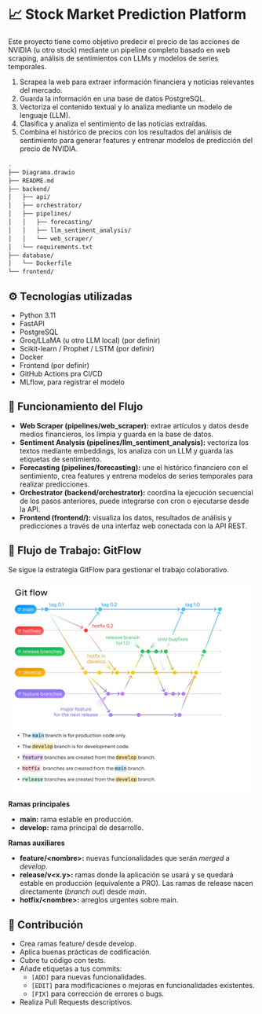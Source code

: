 # 📈 Stock Market Prediction Platform

Este proyecto tiene como objetivo predecir el precio de las acciones de NVIDIA (u otro stock) mediante un pipeline completo basado en web scraping, análisis de sentimientos con LLMs y modelos de series temporales.

1. Scrapea la web para extraer información financiera y noticias relevantes del mercado.
2. Guarda la información en una base de datos PostgreSQL.
3. Vectoriza el contenido textual y lo analiza mediante un modelo de lenguaje (LLM).
4. Clasifica y analiza el sentimiento de las noticias extraídas.
5. Combina el histórico de precios con los resultados del análisis de sentimiento para generar features y entrenar modelos de predicción del precio de NVIDIA.

```bash
.
├── Diagrama.drawio
├── README.md
├── backend/
│   ├── api/
│   ├── orchestrator/
│   ├── pipelines/
│   │   ├── forecasting/
│   │   ├── llm_sentiment_analysis/
│   │   └── web_scraper/
│   └── requirements.txt
├── database/
│   └── Dockerfile
└── frontend/
```

## ⚙️ Tecnologías utilizadas
- Python 3.11
- FastAPI
- PostgreSQL
- Groq/LLaMA (u otro LLM local) (por definir)
- Scikit-learn / Prophet / LSTM (por definir)
- Docker
- Frontend (por definir)
- GitHub Actions pra CI/CD
- MLflow, para registrar el modelo

## 🔄 Funcionamiento del Flujo
- **Web Scraper (pipelines/web_scraper):** extrae artículos y datos desde medios financieros, los limpia y guarda en la base de datos.
- **Sentiment Analysis (pipelines/llm_sentiment_analysis):** vectoriza los textos mediante embeddings, los analiza con un LLM y guarda las etiquetas de sentimiento.
- **Forecasting (pipelines/forecasting):** une el histórico financiero con el sentimiento, crea features y entrena modelos de series temporales para realizar predicciones.
- **Orchestrator (backend/orchestrator):** coordina la ejecución secuencial de los pasos anteriores, puede integrarse con cron o ejecutarse desde la API.
- **Frontend (frontend/):** visualiza los datos, resultados de análisis y predicciones a través de una interfaz web conectada con la API REST.

## 🌱 Flujo de Trabajo: GitFlow
Se sigue la estrategia GitFlow para gestionar el trabajo colaborativo.

![Git flow diagram](./info/git-flow.png)

**Ramas principales**

- **main:** rama estable en producción.
- **develop:** rama principal de desarrollo.

**Ramas auxiliares**

- **feature/\<nombre>:** nuevas funcionalidades que serán *merged* a *develop*.
- **release/v\<x.y>:** ramas donde la aplicación se usará y se quedará estable en producción (equivalente a PRO). Las ramas de release nacen directamente (*branch out*) desde *main*.
- **hotfix/\<nombre>:** arreglos urgentes sobre main.
  

## 👥 Contribución

- Crea ramas feature/ desde develop.
- Aplica buenas prácticas de codificación.
- Cubre tu código con tests.
- Añade etiquetas a tus commits:
  - `[ADD]` para nuevas funcionalidades.
  - `[EDIT]` para modificaciones o mejoras en funcionalidades existentes.
  - `[FIX]` para corrección de errores o bugs.
- Realiza Pull Requests descriptivos.